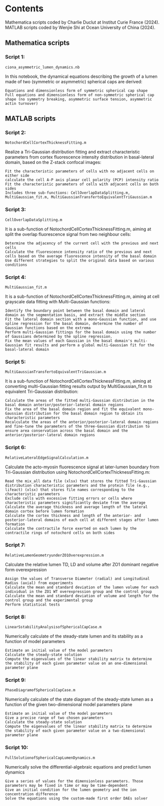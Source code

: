 # Contents
Mathematica scripts coded by Charlie Duclut at Institut Curie France (2024). MATLAB scripts coded by Wenjie Shi at Ocean University of China (2024).

## Mathematica scripts
### Script 1:
    ciona_asymmetric_lumen_dynamics.nb
In this notebook, the dynamical equations describing the growth of a lumen made of two (symmetric or asymmetric) spherical caps are derived:

    Equations and dimensionless form of symmetric spherical cap shape
    Full equations and dimensionless form of non-symmetric spherical cap shape (no symmetry breaking, asymmetric surface tension, asymmetric actin turnover)

## MATLAB scripts
### Script 2:
    NotochordCellCortexThicknessFitting.m
Realize a Tri-Gaussian distribution fitting and extract characteristic parameters from cortex fluorescence intensity distribution in basal-lateral domain, based on the Z-stack confocal images:

    Fit the characteristic parameters of cells with no adjacent cells on either side
    calculate the cell A-P axis planar cell polarity (PCP) intensity ratio
    Fit the characteristic parameters of cells with adjacent cells on both sides
    Includes three sub-functions: CellOverlapDataSplitting.m, MultiGaussian_fit.m, MultiGaussianTransfertoEquivalentTriGaussian.m

### Script 3:
    CellOverlapDataSplitting.m
It is a sub-function of NotochordCellCortexThicknessFitting.m, aiming at split the overlap fluorescence signal from two neighbour cells:

    Determine the adjacency of the current cell with the previous and next cells
    Calculate the fluorescence intensity ratio of the previous and next cells based on the average fluorescence intensity of the basal domain
    Use different strategies to split the original data based on various conditions
    
### Script 4:
    MultiGaussian_fit.m
It is a sub-function of NotochordCellCortexThicknessFitting.m, aiming at cell grayscale data fitting with Multi-Gaussian functions:

    Identify the boundary point between the basal domain and lateral domain as the segmentation basis, and extract the middle section
    Fit the lateral domain section with a mono-Gaussian function, and use spline regression for the basal domain, determine the number of Gaussian functions based on the extrema
    Perform multi-Gaussian fittings for the basal domain using the number of Gaussians determined by the spline regression.  
    Fix the mean values of each Gaussian in the basal domain's multi-Gaussian fit results and perform a global multi-Gaussian fit for the basal-lateral domain

### Script 5:
    MultiGaussianTransfertoEquivalentTriGaussian.m
It is a sub-function of NotochordCellCortexThicknessFitting.m, aiming at converting multi-Gaussian fitting results output by MultiGaussian_fit.m to equivalent Tri-Gaussian distribution:

    Calculate the areas of the fitted multi-Gaussian distribution in the basal domain anterior/posterior-lateral domain regions
    Fix the area of the basal domain region and fit the equivalent mono-Gaussian distribution for the basal domain region to obtain its characteristic parameters
    Recalculate the areas of the anterior/posterior-lateral domain regions and fine-tune the parameters of the three-Gaussian distribution to ensure area conservation across the basal domain and the anterior/posterior-lateral domain regions

### Script 6:
    RelativeLateralEdgeSignalCalculation.m
Calculate the acto-myosin fluorescence signal at later-lumen boundary from Tri-Gaussian distribution using NotochordCellCortexThicknessFitting.m:

    Read the mix_all data file (xlsx) that stores the fitted Tri-Gaussian distribution characteristic parameters and the protein file (e.g., lifeact) (xlsx) that stores file names corresponding to the characteristic parameters
    Exclude cells with excessive fitting errors or cells where characteristic parameters significantly deviate from the average
    Calculate the average thickness and average length of the lateral domain cortex before lumen formation
    Calculate the cortex thickness and length of the anterior- and posterior-lateral domains of each cell at different stages after lumen formation
    Calculate the contractile force exerted on each lumen by the contractile rings of notochord cells on both sides

### Script 7:
    RelativeLumenGeometryunderZO1Overexpression.m
Calculate the relative lumen TD, LD and volume after ZO1 dominant negative form overexpression

    Assign the values of Transverse Diameter (radial) and Longitudinal Radius (axial) from experiments
    Calculate the mean and standard deviation of the lumen volume for each individual in the ZO1 WT overexpression group and the control group
    Calculate the mean and standard deviation of volume and length for the control group and the experimental group
    Perform statistical tests

### Script 8:
    LinearSstabilityAnalysisofSphericalCapCase.m
Numerically calculate of the steady-state lumen and its stability as a function of model parameters

    Estimate an initial value of the model parameters
    Calculate the steady-state solution
    Compute the eigenvalues of the linear stability matrix to determine the stability of each given parameter value on an one-dimensional parameter plane

### Script 9:
    PhaseDiagramofSphericalCapCase.m
Numerically calculate of the state diagram of the steady-state lumen as a function of the given two-dimensional model parameters plane

    Estimate an initial value of the model parameters
    Give a precise range of two chosen parameters
    Calculate the steady-state solution
    Compute the eigenvalues of the linear stability matrix to determine the stability of each given parameter value on a two-dimensional parameter plane

### Script 10:
    FullSolutionofSphericalCapLumenDynamics.m
Numerically solve the differential-algebraic equations and predict lumen dynamics

    Give a series of values for the dimensionless parameters. Those parameters may be fixed in time or may be time-dependent
    Give an initial condition for the lumen geometry and the ion concentration difference
    Solve the equations using the custom-made first order DAEs solver





